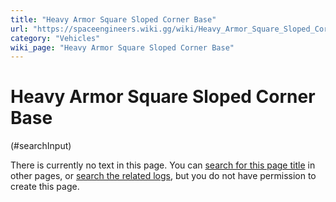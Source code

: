 ```yaml
---
title: "Heavy Armor Square Sloped Corner Base"
url: "https://spaceengineers.wiki.gg/wiki/Heavy_Armor_Square_Sloped_Corner_Base"
category: "Vehicles"
wiki_page: "Heavy Armor Square Sloped Corner Base"
---
```


# Heavy Armor Square Sloped Corner Base

(#searchInput)

There is currently no text in this page. You can [search for this page title](https://spaceengineers.wiki.gg/wiki/Special:Search/Heavy_Armor_Square_Sloped_Corner_Base "Special:Search/Heavy Armor Square Sloped Corner Base") in other pages, or [search the related logs](https://spaceengineers.wiki.gg/wiki/Special:Log?page=Heavy_Armor_Square_Sloped_Corner_Base), but you do not have permission to create this page.